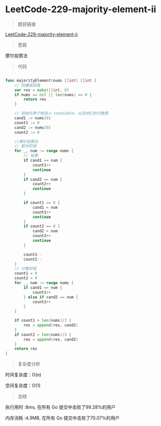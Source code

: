 #  LeetCode-229-majority-element-ii

>题目链接

[LeetCode-229-majority-element-ii](https://leetcode-cn.com/problems/majority-element-ii/)

>思路

摩尔投票法

>代码

```go

func majorityElement(nums []int) []int {
    // 创建返回值
    var res = make([]int, 0)
    if nums == nil || len(nums) == 0 {
        return res
    }

    // 初始化两个候选人 candidate，以及他们的计数票
    cand1 := nums[0]
    count1 := 0
    cand2 := nums[0]
    count2 := 0

    //摩尔投票法
    // 配对阶段
    for _, num := range nums {
        // 投票
        if cand1 == num {
            count1++
            continue
        }
        if cand2 == num {
            count2++
            continue
        }

        if count1 == 0 {
            cand1 = num
            count1++
            continue
        }
        if count2 == 0 {
            cand2 = num
            count2++
            continue
        }

        count1--
        count2--
    }
    // 计数阶段
    count1 = 0
    count2 = 0
    for _, num := range nums {
        if cand1 == num {
            count1++
        } else if cand2 == num {
            count2++
        }
    }

    if count1 > len(nums)/3 {
        res = append(res, cand1)
    }
    if count2 > len(nums)/3 {
        res = append(res, cand2)
    }
    return res
}

```

>复杂度分析

时间复杂度：O(n)

空间复杂度：O(1)

>总结

执行用时 :8ms, 在所有 Go 提交中击败了99.28%的用户
 
内存消耗 :4.9MB, 在所有 Go 提交中击败了70.07%的用户
